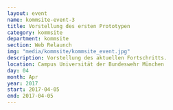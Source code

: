 ```yaml
---
layout: event
name: kommsite-event-3
title: Vorstellung des ersten Prototypen
category: kommsite
department: kommsite
section: Web Relaunch
img: "media/kommsite/kommsite_event.jpg"
description: Vorstellung des aktuellen Fortschritts.
location: Campus Universität der Bundeswehr München
day: 04
month: Apr
year: 2017
start: 2017-04-05 
end: 2017-04-05 
---
```



